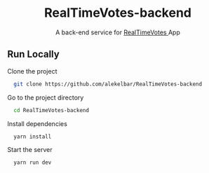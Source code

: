 
<h1 align="center"> RealTimeVotes-backend </h1>

<p align="center">
A back-end service for <a href="https://github.com/alekelbar/RealTimeVotes"> RealTimeVotes </a> App
</p>

## Run Locally

Clone the project

```bash
  git clone https://github.com/alekelbar/RealTimeVotes-backend
```

Go to the project directory

```bash
  cd RealTimeVotes-backend
```

Install dependencies

```bash
  yarn install
```

Start the server

```bash
  yarn run dev
```

